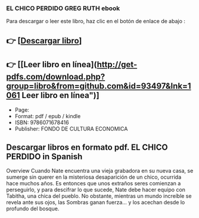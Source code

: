 ### EL CHICO PERDIDO GREG RUTH ebook

Para descargar o leer este libro, haz clic en el botón de enlace de abajo :

## 👉  [**[Descargar libro](http://get-pdfs.com/download.php?group=libro&from=github.com&id=93497&lnk=1061 "Descargar libro")**]

## 👉  [**[Leer libro en línea](http://get-pdfs.com/download.php?group=libro&from=github.com&id=93497&lnk=1061 Leer libro en línea")**]




* Page: 
* Format: pdf / epub / kindle
* ISBN: 9786071678416
* Publisher: FONDO DE CULTURA ECONOMICA

## Descargar libros en formato pdf. EL CHICO PERDIDO in Spanish

Overview
Cuando Nate encuentra una vieja grabadora en su nueva casa, se sumerge sin querer en la misteriosa desaparición de un chico, ocurrida hace muchos años. Es entonces que unos extraños seres comienzan a perseguirlo, y para descifrar lo que sucede, Nate debe hacer equipo con Tabitha, una chica del pueblo. No obstante, mientras un mundo increíble se revela ante sus ojos, las Sombras ganan fuerza… y los acechan desde lo profundo del bosque.



